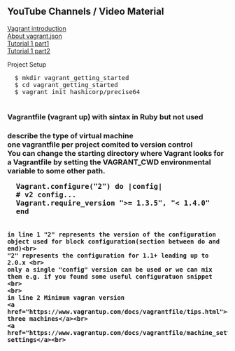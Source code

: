 <h2>YouTube Channels / Video Material</h2>
<p>
  <a href="https://www.youtube.com/watch?v=vBreXjkizgo&t=2376s">Vagrant introduction</a><br>
  <a href="https://blog.scottlowe.org/2016/01/18/multi-machine-vagrant-json/">About vagrant.json</a><br>
  <a href="https://www.youtube.com/watch?v=sjV4JdAw-Vs">Tutorial 1 part1</a><br>
  <a href="https://www.youtube.com/watch?v=X8iC5Q5lKLg">Tutorial 1 part2 </a><br>
  
  <p>Project Setup</p>
  <pre>
  $ mkdir vagrant_getting_started
  $ cd vagrant_getting_started
  $ vagrant init hashicorp/precise64
  </pre>
  
  <h3>Vagrantfile (vagrant up) with sintax in Ruby but not used<h3>
  <p>
  describe the type of virtual machine<br>
  one vagrantfile per project comited to version control<br>
  You can change the starting directory where Vagrant looks for a Vagrantfile by setting the VAGRANT_CWD environmental variable to some other path.<br>
    
  <pre>
  Vagrant.configure("2") do |config|
  # v2 config...
  Vagrant.require_version ">= 1.3.5", "< 1.4.0"
  end
  </pre>
    in line 1 "2" represents the version of the configuration object used for block configuration(section between do and end)<br>
    "2" represents the configuration for 1.1+ leading up to 2.0.x <br>
    only a single "config" version can be used or we can mix them e.g. if you found some useful configuratuon snippet <br>
    <br>
    in line 2 Minimum vagran version 
    <a href="https://www.vagrantup.com/docs/vagrantfile/tips.html">create three machines</a><br>
    <a href="https://www.vagrantup.com/docs/vagrantfile/machine_settings.html">machine settings</a><br>
  </p>
  

